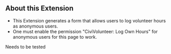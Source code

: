 About this Extension
--------------------
+ This Extension generates a form that allows users to log volunteer hours as anonymous users.
+ One must enable the permission "CiviVolunteer: Log Own Hours" for anonymous users for this page to work.

Needs to be tested
